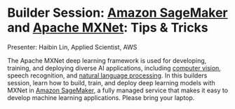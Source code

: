 # Builder Session: [Amazon SageMaker](https://aws.amazon.com/sagemaker/) and [Apache MXNet](http://mxnet.io): Tips & Tricks

Presenter: Haibin Lin, Applied Scientist, AWS

The Apache MXNet deep learning framework is used for developing, training, and deploying diverse AI applications, including [computer vision](https://gluon-cv.mxnet.io), speech recognition, and [natural language processing](https://gluon-nlp.mxnet.io). In this builders session, learn how to build, train, and deploy deep learning models with MXNet in [Amazon SageMaker](https://aws.amazon.com/sagemaker), a fully managed service that makes it easy to develop machine learning applications. Please bring your laptop.
